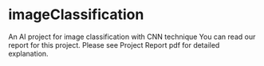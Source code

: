 # imageClassification
An AI project for image classification with CNN technique
You can read our report for this project. Please see Project Report pdf for detailed explanation.
